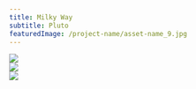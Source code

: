 ```yaml
---
title: Milky Way
subtitle: Pluto
featuredImage: /project-name/asset-name_9.jpg
---
```


<div class="row row-end">
  <div class="col col-6">
    <div class="aspect aspect-3x2">
      <img src="/project-name/asset-name_2.jpg">
    </div>
  </div>
  <div class="col col-6">
   <div class="aspect aspect-3x2 ">
      <img  src="/project-name/asset-name_1.jpg">
    </div>
  </div>
</div>

<div class="row">
  <div class="col col-8">
     <div class="aspect aspect-16x10">
      <img src="/project-name/asset-name_3.jpg">
    </div>
  </div>
</div>
